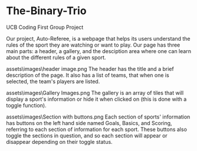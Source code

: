 # The-Binary-Trio
UCB Coding First Group Project

Our project, Auto-Referee, is a webpage that helps its users understand the rules of the sport they are watching or want to play. Our page has three main parts: a header, a gallery, and the desciption area where one can learn about the different rules of a given sport. 

assets\images\header image.png
The header has the title and a brief description of the page. It also has a list of teams, that when one is selected, the team's players are listed. 

assets\images\Gallery Images.png
The gallery is an array of tiles that will display a sport's information or hide it when clicked on (this is done with a toggle function). 

assets\images\Section with buttons.png
Each section of sports' information has buttons on the left hand side named Goals, Basics, and Scoring, referring to each section of information for each sport. These buttons also toggle the sections in question, and so each section will appear or disappear depending on their toggle status.  